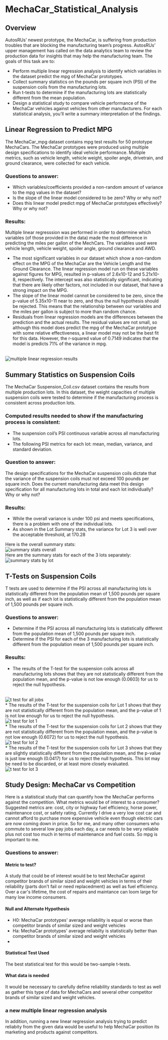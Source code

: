 # MechaCar_Statistical_Analysis

## Overview
AutosRUs’ newest prototype, the MechaCar, is suffering from production troubles that are blocking the manufacturing team’s progress. AutosRUs’ upper management has called on the data analytics team to review the production data for insights that may help the manufacturing team. The goals of this task are to:

* Perform multiple linear regression analysis to identify which variables in the dataset predict the mpg of MechaCar prototypes.
* Collect summary statistics on the pounds per square inch (PSI) of the suspension coils from the manufacturing lots.
* Run t-tests to determine if the manufacturing lots are statistically different from the mean population.
* Design a statistical study to compare vehicle performance of the MechaCar vehicles against vehicles from other manufacturers. For each statistical analysis, you’ll write a summary interpretation of the findings.

## Linear Regression to Predict MPG
The MechaCar_mpg dataset contains mpg test results for 50 prototype MechaCars. The MechaCar prototypes were produced using multiple design specifications to identify ideal vehicle performance. Multiple metrics, such as vehicle length, vehicle weight, spoiler angle, drivetrain, and ground clearance, were collected for each vehicle. 
### Questions to answer:
* Which variables/coefficients provided a non-random amount of variance to the mpg values in the dataset?
* Is the slope of the linear model considered to be zero? Why or why not?
* Does this linear model predict mpg of MechaCar prototypes effectively? Why or why not?
### Results:
Multiple linear regresssion was performed in order to determine which variables (of those provided in the data) made the most difference in predicting the miles per gallon of the MechCars. The variables used were vehicle length, vehicle weight, spoiler angle, ground clearance and AWD. 

* The most significant variables in our dataset which show a non-random effect on the MPG of the MechaCar are the Vehicle Length and the Ground Clearance. The linear regression model run on these variables against figures for MPG, resulted in p-values of 2.6x10-12 and 5.21x10-8, respectively. The intercept was also statistically significant, indicating that there are likely other factors, not included in our dataset, that have a strong impact on the MPG.
* The slope of the linear model cannot be considered to be zero, since the p-value of 5.35x10-11 near to zero, and thus the null hypothesis should be rejected. This means that the relationship between our variables and the miles per gallon is subject to more than random chance.
* Residuals from linear regression models are the differences between the prediction and the actual results. The residual values are not small, so although this model does predict the mpg of the MechaCar prototype with some relative effectiveness, a linear model may not be the best fit for this data. However, the r-squared value of 0.7149 indicates that the model is predicts 71%  of the variance in mpg.
<br>
<img src="https://github.com/valchau/MechaCar_Statistical_Analysis/blob/main/summary_p_r_squared_values.PNG" alt="multiple linear regression results" >

## Summary Statistics on Suspension Coils
The MechaCar Suspension_Coil.csv dataset contains the results from multiple production lots. In this dataset, the weight capacities of multiple suspension coils were tested to determine if the manufacturing process is consistent across production lots. 
### Computed results needed to show if the manufacturing process is consistent:
* The suspension coil’s PSI continuous variable across all manufacturing lots.
* The following PSI metrics for each lot: mean, median, variance, and standard deviation.
### Question to answer:
The design specifications for the MechaCar suspension coils dictate that the variance of the suspension coils must not exceed 100 pounds per square inch. Does the current manufacturing data meet this design specification for all manufacturing lots in total and each lot individually? Why or why not?
### Results:
*	While the overall variance is under 100 psi and meets specifications, there is a problem with one of the individual lots. 
*	As shown in the Lot Summary stats, the variance for Lot 3 is well over the acceptable threshold, at 170.28

Here is the overall summary stats:
<br>
<img src="https://github.com/valchau/MechaCar_Statistical_Analysis/blob/main/results_total_summary.PNG" alt="summary stats overall" >
<br>
Here are the summary stats for each of the 3 lots separately:
<br>
<img src="https://github.com/valchau/MechaCar_Statistical_Analysis/blob/main/results_lot_summaryPNG.PNG" alt="summary stats by lot" >

## T-Tests on Suspension Coils
T tests are used to determine if the PSI across all manufacturing lots is statistically different from the population mean of 1,500 pounds per square inch, as well as if each lot is statistically different from the population mean of 1,500 pounds per square inch.
### Questions to answer:
* Determine if the PSI across all manufacturing lots is statistically different from the population mean of 1,500 pounds per square inch.
* Determine if the PSI for each of the 3 manufacturing lots is statistically different from the population mean of 1,500 pounds per square inch.
### Results: 
* The results of the T-test for the suspension coils across all manufacturing lots shows that they are not statistically different from the population mean, and the p-value is not low enough (0.0603) for us to reject the null hypothesis.
<br>
<img src="https://github.com/valchau/MechaCar_Statistical_Analysis/blob/main/t_test_all_lots.PNG" alt="t test for all jobs" >
<br>
* The results of the T-test for the suspension coils for Lot 1 shows that they are not statistically different from the population mean, and the p-value of 1 is not low enough for us to reject the null hypothesis.
<br>
<img src="https://github.com/valchau/MechaCar_Statistical_Analysis/blob/main/t_test_lot1.PNG" alt="t test for lot 1" >
<br>
* The results of the T-test for the suspension coils for Lot 2 shows that they are not statistically different from the population mean, and the p-value is not low enough (0.6072) for us to reject the null hypothesis. 
<br>
<img src="https://github.com/valchau/MechaCar_Statistical_Analysis/blob/main/t_test_lot2.PNG" alt="t test for lot 2" >
<br>
* The results of the T-test for the suspension coils for Lot 3 shows that they are slightly statistically different from the population mean, and the p-value is just low enough (0.0417) for us to reject the null hypothesis. This lot may be need to be discarded, or at least more closely evaluated.
<br>
<img src="https://github.com/valchau/MechaCar_Statistical_Analysis/blob/main/t_test_lot3.PNG" alt="t test for lot 3" >
<br>

## Study Design: MechaCar vs Competition
Here is a statistical study that can quantify how the MechaCar performs against the competition. What metrics would be of interest to a consumer? Suggested metrics are: cost, city or highway fuel efficiency, horse power, maintenance cost, or safety rating. Currently I drive a very low cost car and cannot afford to purchase more expensive vehicle even though electric cars are now coming down in price. So for me, and many other consumers who commute to several low pay jobs each day, a car needs to be very reliable plus not cost too much in terms of maintenance and fuel costs. So mpg is important to me. 

### Questions to answer: 
#### Metric to test?
A study that could be of interest would be to test MechaCar against competitor brands of similar sized and weight vehicles in terms of their reliability (parts don't fail or need replacedment) as well as fuel efficiency. Over a car's lifetime, the cost of repairs and maintance can loom large for many low income consumers.

#### Null and Alternate Hypothesis
* H0: MechaCar prototypes' average reliability is equal or worse than competitor brands of similar sized and weight vehicles 
* Ha: MechaCar prototypes' average reliabilty is statistically better than competitor brands of similar sized and weight vehicles
* 
#### Statistical Test Used
The best statistical test for this would be two-sample t-tests.

#### What data is needed
It would be necessary to carefully define reliability standards to test as well as gather this type of data for MechaCars and several other competitor brands of similar sized and weight vehicles.

### a new multiple linear regression analysis
In addition, running a new linear regression analysis trying to predict reliabity from the given data would be useful to  help MechaCar position its marketing and products against competitors.




